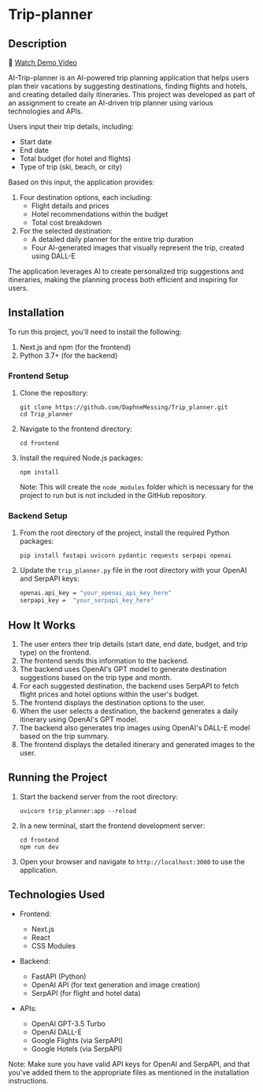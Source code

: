 # Trip-planner

## Description

🎥 [Watch Demo Video](https://drive.google.com/file/d/1HV1djoTyw0QUROHCWKh4SAteCUxw2wyW/view?usp=sharing)

AI-Trip-planner is an AI-powered trip planning application that helps users plan their vacations by suggesting destinations, finding flights and hotels, and creating detailed daily itineraries. This project was developed as part of an assignment to create an AI-driven trip planner using various technologies and APIs.

Users input their trip details, including:
- Start date
- End date
- Total budget (for hotel and flights)
- Type of trip (ski, beach, or city)

Based on this input, the application provides:
1. Four destination options, each including:
   - Flight details and prices
   - Hotel recommendations within the budget
   - Total cost breakdown
2. For the selected destination:
   - A detailed daily planner for the entire trip duration
   - Four AI-generated images that visually represent the trip, created using DALL-E

The application leverages AI to create personalized trip suggestions and itineraries, making the planning process both efficient and inspiring for users.

## Installation

To run this project, you'll need to install the following:

1. Next.js and npm (for the frontend)
2. Python 3.7+ (for the backend)

### Frontend Setup
1. Clone the repository:
   ```
   git clone https://github.com/DaphneMessing/Trip_planner.git
   cd Trip_planner
   ```

2. Navigate to the frontend directory:
   ```
   cd frontend
   ```

3. Install the required Node.js packages:
   ```
   npm install
   ```

   Note: This will create the `node_modules` folder which is necessary for the project to run but is not included in the GitHub repository.

### Backend Setup
1. From the root directory of the project, install the required Python packages:
   ```
   pip install fastapi uvicorn pydantic requests serpapi openai
   ```
2. Update the `trip_planner.py` file in the root directory with your OpenAI and SerpAPI keys:
     ```bash
     openai.api_key = "your_openai_api_key_here"
     serpapi_key =  "your_serpapi_key_here"
     ```
     
## How It Works

1. The user enters their trip details (start date, end date, budget, and trip type) on the frontend.
2. The frontend sends this information to the backend.
3. The backend uses OpenAI's GPT model to generate destination suggestions based on the trip type and month.
4. For each suggested destination, the backend uses SerpAPI to fetch flight prices and hotel options within the user's budget.
5. The frontend displays the destination options to the user.
6. When the user selects a destination, the backend generates a daily itinerary using OpenAI's GPT model.
7. The backend also generates trip images using OpenAI's DALL-E model based on the trip summary.
8. The frontend displays the detailed itinerary and generated images to the user.

## Running the Project

1. Start the backend server from the root directory:
   ```
   uvicorn trip_planner:app --reload
   ```

2. In a new terminal, start the frontend development server:
   ```
   cd frontend
   npm run dev
   ```

3. Open your browser and navigate to `http://localhost:3000` to use the application.

## Technologies Used

- Frontend:
  - Next.js
  - React
  - CSS Modules

- Backend:
  - FastAPI (Python)
  - OpenAI API (for text generation and image creation)
  - SerpAPI (for flight and hotel data)

- APIs:
  - OpenAI GPT-3.5 Turbo
  - OpenAI DALL-E
  - Google Flights (via SerpAPI)
  - Google Hotels (via SerpAPI)

Note: Make sure you have valid API keys for OpenAI and SerpAPI, and that you've added them to the appropriate files as mentioned in the installation instructions.
